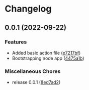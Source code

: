 # Changelog

## 0.0.1 (2022-09-22)


### Features

* Added basic action file ([e7217bf](https://github.com/ChrisLangsfordEn/test-release-please/commit/e7217bf84211ec457c6d58fe7a31cbd179e032b3))
* Bootstrapping node app ([4475a1b](https://github.com/ChrisLangsfordEn/test-release-please/commit/4475a1bbf3cdfaea813caf757511a582383dfe10))


### Miscellaneous Chores

* release 0.0.1 ([8ed7ad2](https://github.com/ChrisLangsfordEn/test-release-please/commit/8ed7ad2f53006af4074c83d32bd0493e8d29cd19))
